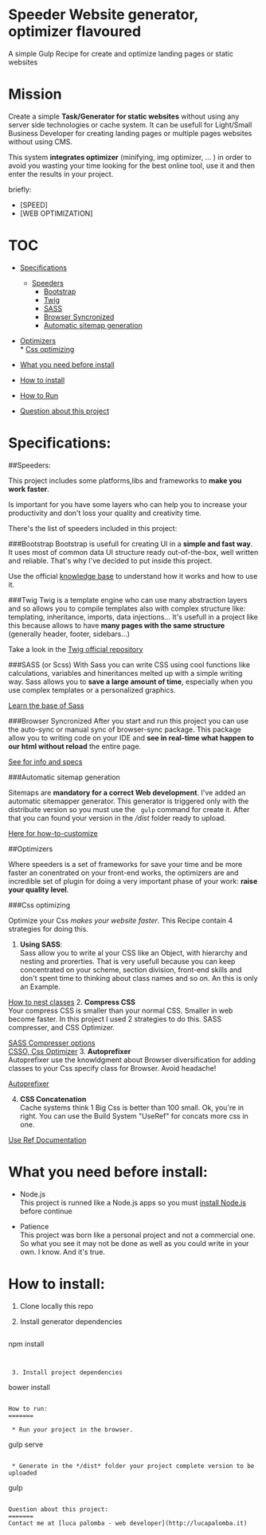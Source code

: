 # Speeder Website generator, optimizer flavoured

A simple Gulp Recipe for create and optimize landing pages or static websites

Mission
=======

Create a simple **Task/Generator for static websites** without using any server side technologies or cache system.
It can be usefull for Light/Small Business Developer for creating landing pages or multiple pages websites without using CMS.

This system **integrates optimizer** (minifying, img optimizer, ... ) in order to avoid you wasting your time looking for the best online tool, use it and then enter the results in your project.

briefly:
  * [SPEED]
  * [WEB OPTIMIZATION]
  
TOC
=======
  * [Specifications](https://github.com/lucapalomba/gulp-recipe-bootstrap-static-site#specs)
    * [Speeders](https://github.com/lucapalomba/gulp-recipe-bootstrap-static-site#speeders)    
      * [Bootstrap](https://github.com/lucapalomba/gulp-recipe-bootstrap-static-site#bootstrap)
      * [Twig](https://github.com/lucapalomba/gulp-recipe-bootstrap-static-site#twig)
      * [SASS](https://github.com/lucapalomba/gulp-recipe-bootstrap-static-site#sass-or-scss)
      * [Browser Syncronized](https://github.com/lucapalomba/gulp-recipe-bootstrap-static-site#browser-syncronized)  
      * [Automatic sitemap generation](https://github.com/lucapalomba/gulp-recipe-bootstrap-static-site#automatic-sitemap-generation)
   *  [Optimizers](https://github.com/lucapalomba/gulp-recipe-bootstrap-static-site#optimizers)  
     * [Css optimizing](https://github.com/lucapalomba/gulp-recipe-bootstrap-static-site#css-optimizing)
      
  * [What you need before install](https://github.com/lucapalomba/gulp-recipe-bootstrap-static-site#what-you-need-before-install)
 
  * [How to install](https://github.com/lucapalomba/gulp-recipe-bootstrap-static-site#how-to-install)
  * [How to Run](https://github.com/lucapalomba/gulp-recipe-bootstrap-static-site#how-to-run)  
  
  * [Question about this project](https://github.com/lucapalomba/gulp-recipe-bootstrap-static-site#question-about-this-project)  

  
  
  
Specifications:
=======

##Speeders:

This project includes some platforms,libs and frameworks to **make you work faster**.

Is important for you have some layers who can help you to increase your productivity and don't loss your quality and creativity time.

There's the list of speeders included in this project:

###Bootstrap
Bootstrap is usefull for creating UI in a **simple and fast way**.  
It uses most of common data UI structure ready out-of-the-box, well written and reliable. That's why I've decided to put inside this project.

Use the official [knowledge base](http://getbootstrap.com/) to understand how it works and how to use it.

###Twig
Twig is a template engine who can use many abstraction layers and so allows you to compile templates also with complex structure like: templating, inheritance, imports, data injections...
It's usefull in a project like this because allows to have **many pages with the same structure** (generally header, footer, sidebars...)    

Take a look in the [Twig official repository](http://twig.sensiolabs.org/)

###SASS (or Scss)
With Sass you can write CSS using cool functions like calculations, variables and hineritances melted up with a simple writing way.
Sass allows you to **save a large amount of time**, especially when you use complex templates or a personalized graphics.  

[Learn the base of Sass](http://sass-lang.com/guide)

###Browser Syncronized
After you start and run this project you can use the auto-sync or manual sync of browser-sync package. This package allow you to writing code on your IDE and **see in real-time what happen to our html without reload** the entire page.

[See for info and specs](http://www.browsersync.io/)

###Automatic sitemap generation

Sitemaps are **mandatory for a correct Web development**. I've added an automatic sitemapper generator. This generator is triggered only with the distribuite version so you must use the  ```
gulp``` command for create it. After that you can found your version in the */dist* folder ready to upload.

[Here for how-to-customize ](https://github.com/pgilad/gulp-sitemap)


##Optimizers
 
Where speeders is a set of frameworks for save your time and be more faster an conentrated on your front-end works, the optimizers are and incredible set of plugin for doing a very important phase of your work: **raise your quality level**.

###Css optimizing

Optimize your Css *makes your website faster*. This Recipe contain 4 strategies for doing this.

1. **Using SASS**:  
Sass allow you to write al your CSS like an Object, with hierarchy and nesting and prorerties. That is very usefull because you can keep concentrated on your scheme, section division, front-end skills and don't spent time to thinking about class names and so on. An this is only an Example.  

 [How to nest classes](http://sass-lang.com/guide#topic-3)
2. **Compress CSS**  
Your compress CSS is smaller than your normal CSS. Smaller in web become faster. In this project I used 2 strategies to do this. SASS compresser, and CSS Optimizer.  

 [SASS Compresser options](https://github.com/dlmanning/gulp-sass)  
 [CSSO, Css Optimizer](https://github.com/css/csso)
3. **Autoprefixer**  
Autoprefixer use the knowldgment about Browser diversification for adding classes to your Css specify class for Browser. Avoid headache!  

 [Autoprefixer](https://github.com/postcss/autoprefixer)
 
4. **CSS Concatenation**  
Cache systems think 1 Big Css is better than 100 small. Ok, you're in right. You can use the Build System "UseRef" for concats more css in one.

 [Use Ref Documentation](https://github.com/jonkemp/gulp-useref)



    




What you need before install:
=======

  * Node.js  
  This project is runned like a Node.js apps so you must [install Node.js](https://nodejs.org/download/) before continue
        
        
  * Patience  
  This project was born like a personal project and not a commercial one. So what you see it may not be done as well as you could write in your own. I know. And it's true.
  
How to install:
=======

 1. Clone locally this repo
 
 
 2. Install generator dependencies    
    ```
npm install
```
    
    
 3. Install project dependencies
 ```
bower install
```

How to run:
=======

 * Run your project in the browser.
  ```
gulp serve
```

 * Generate in the */dist* folder your project complete version to be uploaded
   ```
gulp
```

Question about this project:
=======
Contact me at [luca palomba - web developer](http://lucapalomba.it)


    